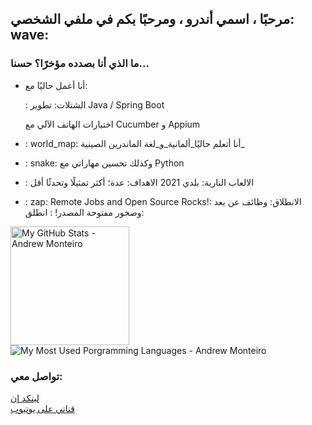 ## مرحبًا ، اسمي أندرو ، ومرحبًا بكم في ملفي الشخصي: wave:

### ما الذي أنا بصدده مؤخرًا؟ حسنا...

-   أنا أعمل حاليًا مع:

    : الشتلات: تطوير Java / Spring Boot

    اختبارات الهاتف الآلي مع Cucumber و Appium

-   : world_map: أنا أتعلم حاليًا_ألمانية_و_لغة الماندرين الصينية_

-   : snake: وكذلك تحسين مهاراتي مع Python

-   : الالعاب النارية: بلدي 2021 الاهداف: عدة؛ أكثر تمثيلًا وتحدثًا أقل

-   : zap: Remote Jobs and Open Source Rocks!: الانطلاق: وظائف عن بعد وصخور مفتوحة المصدر! : انطلق:

<p align="left">
 <img alt="My GitHub Stats - Andrew Monteiro" src="https://github-readme-stats.vercel.app/api?username=andrew-2609&show_icons=true&hide_border=true&theme=tokyonight" height="190"> 
 <img alt="My Most Used Porgramming Languages - Andrew Monteiro" src="https://github-readme-stats.vercel.app/api/top-langs/?username=andrew-2609&layout=compact&hide_border=true&langs_count=8&theme=tokyonight&exclude_repo=Eccezionale-MVC,CorporacaoUmbrella,diversos,projetos">
</p>

### تواصل معي:

[لينكد إن][linkedin]<br/>[قناتي على يوتيوب][youtube]

[linkedin]: https://www.linkedin.com/in/andrew-2609/

[youtube]: https://www.youtube.com/channel/UCmQ39rZeUW3dxMiSjm6YX7Q
